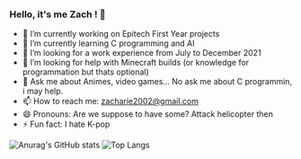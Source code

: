 ### Hello, it's me Zach ! 👋

- 🔭 I’m currently working on Epitech First Year projects
- 🌱 I’m currently learning C programming and AI
- 👯 I’m looking for a work experience from July to December 2021
- 🤔 I’m looking for help with Minecraft builds (or knowledge for programmation but thats optional)
- 💬 Ask me about Animes, video games... No ask me about C programmin, i may help.
- 📫 How to reach me: zacharie2002@gmail.com
- 😄 Pronouns: Are we suppose to have some? Attack helicopter then
- ⚡ Fun fact: I hate K-pop

![Anurag's GitHub stats](https://github-readme-stats.vercel.app/api?username=zachmae&count_private=true&show_icons=true&theme=synthwave)
![Top Langs](https://github-readme-stats.vercel.app/api/top-langs/?username=zachmae&layout=compact&theme=synthwave)
